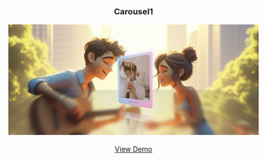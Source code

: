 
<br />
<div align="center" id='readme-top'> 
  <h3 align="center">Carousel1</h3>
  <p align="center">
    <img src='https://github.com/arpan-kumar-saini/Stock-images/blob/main/card1.png'>
    <br />   
    <br />
    <a href="https://arpan-card1.netlify.app/">View Demo</a>
  </p>
</div>